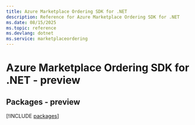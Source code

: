 ```yaml
---
title: Azure Marketplace Ordering SDK for .NET
description: Reference for Azure Marketplace Ordering SDK for .NET
ms.date: 08/15/2025
ms.topic: reference
ms.devlang: dotnet
ms.service: marketplaceordering
---
```

# Azure Marketplace Ordering SDK for .NET - preview
## Packages - preview
[!INCLUDE [packages](marketplace-ordering-index.md)]
